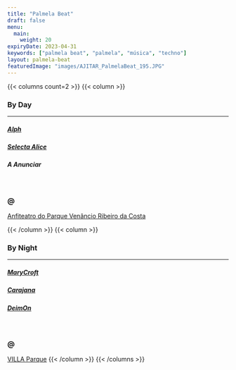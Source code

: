 ```yaml
---
title: "Palmela Beat"
draft: false
menu:
  main:
    weight: 20
expiryDate: 2023-04-31
keywords: ["palmela beat", "palmela", "música", "techno"]
layout: palmela-beat
featuredImage: "images/AJITAR_PalmelaBeat_195.JPG"
---
```


{{< columns count=2 >}} {{< column >}}

### By Day
---
##### [Alph](https://www.mixcloud.com/ruipedroalferespedro/)
##### [Selecta Alice](https://soundcloud.com/selecta-alice)
##### A Anunciar
<br>

### @

[Anfiteatro do Parque Venâncio Ribeiro da Costa](https://maps.app.goo.gl/dwMcLqkhZEHuAcg16)

{{< /column >}} {{< column >}}
### By Night
---
##### [MaryCroft](https://soundcloud.com/marycroft-macedo)
##### [Carajana](https://soundcloud.com/cajaranamusic)
##### [DeimOn](https://soundcloud.com/dj-deimon)
<br>

### @ 

[VILLA Parque](https://maps.app.goo.gl/nK2AqJphFurYeuYH6)
{{< /column >}} {{< /columns >}}



